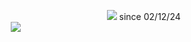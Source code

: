    ‎ ‎ ‎    ‎ ‎ ‎    ‎ ‎ ‎    ‎ ‎ ‎    ‎ ‎ ‎    ‎ ‎ ‎    ‎ ‎ ‎    ‎ ‎ ‎    ‎ ‎ ‎    ‎ ‎ ‎    ‎ ‎ ‎    ‎ ‎ ‎    ‎ ‎ ‎    ‎ ‎ ‎    ‎ ‎ ‎    ‎ ‎ ‎    ‎ ‎ ‎    ‎ ‎   ‎ ‎ ‎    ‎ ‎ ‎    ‎ ‎ ‎    ‎ ‎ ‎    ‎ ‎ ‎    ‎ ‎ ‎    ‎ ‎ ‎    ‎ ‎ ‎    ‎ ‎ ‎  ‎ ![](https://komarev.com/ghpvc/?username=byIer&label=fans) since 02/12/24
   ‎ ‎ ‎    ‎ ‎ ‎    ‎ ‎ ‎    ‎ ‎ ‎    ‎ ‎ ‎    ‎ ‎ ‎    ‎ ‎ ‎    ‎ ‎ ‎    ‎ ‎ ‎    ‎ ‎ ‎    ‎ ‎ ‎    ‎ ‎ ‎    ‎ ‎ ‎    ‎ ‎ ‎    ‎ ‎ ‎    ‎ ‎ ‎    ‎ ‎ ‎    ‎ ‎ ‎    ‎ ‎ ‎    ‎ ‎ ‎    ‎ ‎ ‎   ‎ ‎ ‎    ‎ ‎ ‎    ‎ ‎ ‎    ‎ ‎ ‎    ‎ ‎ ‎    ‎ ‎ ‎    ‎ ‎ ‎    ‎ ‎ ‎    ‎ ‎ ‎    ‎ ‎ ‎    ‎ ‎ ‎    ‎ ‎ ‎    ‎ ‎ ‎    ‎ ‎ ‎    ‎ ‎ ‎    ‎ ‎ ‎    ‎ ‎ ‎    ‎ ‎ ‎    ‎ ‎ ‎    ‎ ‎ ‎    ‎ ‎ ‎    ‎ ‎ ‎    ‎ ‎ ‎    ‎ ‎   ‎ ‎ ‎    ‎ ‎ ‎    ‎ ‎ ‎    ‎ ‎ ‎    ‎ ‎ ‎    ‎ ‎ ‎    ‎ ‎ ‎    ‎ ‎ ‎    ‎ ‎ ‎    ‎ ‎ ‎    ‎ ‎ ‎    ‎ ‎ ‎    ‎ ‎ ‎    ‎ ‎ ‎    ‎ ‎ ‎    ‎ ‎ ‎    ‎ ‎ ‎    ‎ ‎   ‎ ‎ ‎    ‎ ‎ ‎    ‎ ‎ ‎    ‎ ‎ ‎    ‎ ‎ ‎    ‎ ‎ ‎    ‎ ‎ ‎    ‎ ‎ ‎    ‎ ‎ ‎  ‎    ‎ ‎ ‎    ‎ ‎ ‎    ‎ ‎ ‎    ‎ ‎ ‎    ‎ ‎ ‎    ‎ ‎ ‎    ‎ ‎ ‎    ‎ ‎ ‎    ‎ ‎ ‎    ‎ ‎ ‎    ‎ ‎ ‎    ‎ ‎ ‎    ‎ ‎ ‎    ‎ ‎ ‎    ‎ ‎ ‎    ‎ ‎ ‎    ‎ ‎ ‎    ‎ ‎   ‎ ‎ ‎    ‎ ‎ ‎    ‎ ‎ ‎    ‎ ‎ ‎    ‎ ‎ ‎    ‎ ‎ ‎    ‎ ‎ ‎    ‎ ‎ ‎    ‎ ‎ ‎  ‎    ‎ ‎ ‎    ‎ ‎ ‎    ‎ ‎ ‎    ‎ ‎ ‎    ‎ ‎ ‎    ‎ ‎ ‎    ‎ ‎ ‎    ‎ ‎ ‎    ‎ ‎ ‎    ‎ ‎ ‎    ‎ ‎ ‎    ‎ ‎ ‎    ‎ ‎ ‎    ‎ ‎ ‎    ‎ ‎ ‎    ‎ ‎ ‎    ‎ ‎ ‎    ‎ ‎   ‎ ‎ ‎    ‎ ‎ ‎    ‎ ‎ ‎    ‎ ‎ ‎    ‎ ‎ ‎    ‎ ‎ ‎    ‎ ‎    ‎ ‎ ‎    ‎ ‎ ‎    ‎ ‎ ‎    ‎ ‎ ‎    ‎ ‎ ‎   ‎    ‎ ‎ ‎    ‎ ‎ ‎  ‎     ‎ ‎ ‎    ‎ ‎ ‎    ‎ ‎ ‎    ‎ ‎ ‎‎![](https://spotify-github-profile.kittinanx.com/api/view.svg?uid=8agdmn2yckudzad6crq1umy54&redirect=true][https://spotify-github-profile.kittinanx.com/api/view.svg?uid=8agdmn2yckudzad6crq1umy54&cover_image=true&theme=natemoo-re&show_offline=false&background_color=121212&interchange=true&bar_color=53b14f&bar_color_cover=true)
